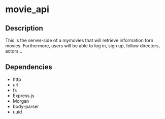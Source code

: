 # movie_api
 
## Description
This is the server-side of a mymovies that will retrieve information forn movies. Furthermore, users will be able to log in, sign up, follow directors, actors... 

## Dependencies
 - http
 - url
 - fs
 - Express.js
 - Morgan
 - body-parser
 - uuid
 

